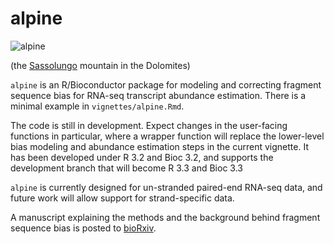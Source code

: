 # alpine

![alpine](http://mike-love.net/img/alpine.jpg)

(the [Sassolungo](https://en.wikipedia.org/wiki/Langkofel) mountain in the Dolomites)

`alpine` is an R/Bioconductor package for modeling and correcting fragment
sequence bias for RNA-seq transcript abundance estimation. There is a
minimal example in `vignettes/alpine.Rmd`.

The code is still in development. Expect changes in the user-facing 
functions in particular, where a wrapper function will replace the 
lower-level bias modeling and abundance estimation steps in the
current vignette. It has been developed under R 3.2 and Bioc 3.2,
and supports the development branch that will become R 3.3 and Bioc 3.3

`alpine` is currently designed for un-stranded paired-end RNA-seq
data, and future work will allow support for strand-specific data.

A manuscript explaining the methods and the background behind fragment 
sequence bias is posted to [bioRxiv](http://biorxiv.org/content/early/2015/08/28/025767).
